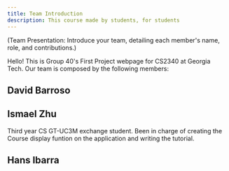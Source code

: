 ```yaml
---
title: Team Introduction
description: This course made by students, for students 
---
```


(Team Presentation: Introduce your team, detailing each member's name, role, and contributions.)

Hello! This is Group 40's First Project webpage for CS2340 at Georgia Tech. Our team is composed by the following members:

## David Barroso

## Ismael Zhu
Third year CS GT-UC3M exchange student. Been in charge of creating the Course display funtion on the application and writing the tutorial.

## Hans Ibarra



